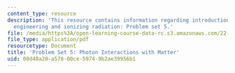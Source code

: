 ```yaml
---
content_type: resource
description: 'This resource contains information regarding introduction to nuclear
  engineering and ionizing radiation: Problem set 5.'
file: /media/https%3A/open-learning-course-data-rc.s3.amazonaws.com/22-01-introduction-to-nuclear-engineering-and-ionizing-radiation-fall-2016/00d48a20a57800ce59749b2ae39956b1_MIT22_01F16_ProblemSet5.pdf
file_type: application/pdf
resourcetype: Document
title: 'Problem Set 5: Photon Interactions with Matter'
uid: 00d48a20-a578-00ce-5974-9b2ae39956b1
---
```

